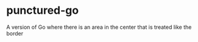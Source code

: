 # punctured-go
A version of Go where there is an area in the center that is treated like the border
